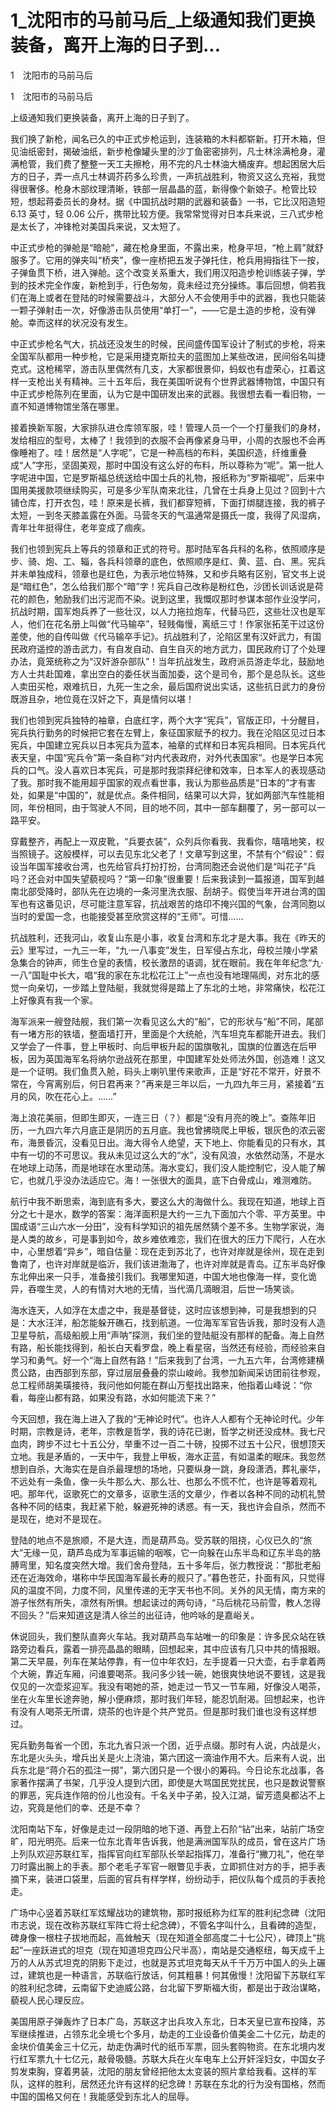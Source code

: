 # 1_沈阳市的马前马后_上级通知我们更换装备，离开上海的日子到...

1　沈阳市的马前马后

1　沈阳市的马前马后

上级通知我们更换装备，离开上海的日子到了。

我们换了新枪，闻名已久的中正式步枪运到，连装箱的木料都崭新。打开木箱，但见油纸密封，揭破油纸，新步枪像罐头里的沙丁鱼密密排列，凡士林涂满枪身，灌满枪管，我们费了整整一天工夫擦枪，用不完的凡士林油大桶废弃。想起困居大后方的日子，弄一点凡士林调芥药多么珍贵，一声抗战胜利，物资又这么充裕，我觉得很奢侈。枪身木部纹理清晰，铁部一层晶晶的蓝，新得像个新娘子。枪管比较短，想起蒋委员长的身材。据《中国抗战时期的武器和装备》一书，它比汉阳造短 6.13 英寸，轻 0.06 公斤，携带比较方便。我常常觉得对日本兵来说，三八式步枪是太长了，冲锋枪对美国兵来说，又太短了。

中正式步枪的弹舱是“暗舱”，藏在枪身里面，不露出来，枪身平坦，“枪上肩”就舒服多了。它用的弹夹叫“桥夹”，像一座桥把五发子弹托住，枪兵用拇指往下一按，子弹鱼贯下桥，进入弹舱。这个改变关系重大，我们用汉阳造步枪训练装子弹，学到的技术完全作废，新枪到手，行色匆匆，竟未经过充分操练。事后回想，倘若我们在海上或者在登陆的时候需要战斗，大部分人不会使用手中的武器，我也只能装一颗子弹射击一次，好像游击队员使用“单打一”，——它是土造的步枪，没有弹舱。幸而这样的状况没有发生。

中正式步枪名气大，抗战还没发生的时候，民间盛传国军设计了制式的步枪，将来全国军队都用一种步枪，它是采用捷克斯拉夫的蓝图加上某些改进，民间俗名叫捷克式。这枪稀罕，游击队里偶然有几支，大家都很景仰，蚂蚁也有虚荣心，扛着这样一支枪出关有精神。三十五年后，我在美国听说有个世界武器博物馆，中国只有中正式步枪陈列在里面，认为它是中国研发出来的武器。我很想去看一看旧物，一直不知道博物馆坐落在哪里。

接着换新军服，大家排队进仓库领军服，哇！管理人员一个一个打量我们的身材，发给相应的型号，太棒了！我领到的衣服不会再像紧身马甲，小周的衣服也不会再像睡袍了。哇！居然是“人字呢”，它是一种高档的布料，美国织造，纤维重叠成“人”字形，坚固美观，那时中国没有这么好的布料，所以尊称为“呢”。第一批人字呢进中国，它是罗斯福总统送给中国士兵的礼物，报纸称为“罗斯福呢”，后来中国用美援款项继续购买，可是多少军队南来北往，几曾在士兵身上见过？回到十六铺仓库，打开衣包，哇！原来是长裤，我们都穿短裤，下面打绑腿连接，我的裤子太短，一到冬天膝盖露在外面。马营冬天的气温通常是摄氏一度，我得了风湿病，青年壮年挺得住，老年变成了痼疾。

我们也领到宪兵上等兵的领章和正式的符号。那时陆军各兵科的名称，依照顺序是步、骑、炮、工、辎，各兵科领章的底色，依照顺序是红、黄、蓝、白、黑。宪兵并未单独成科，领章也是红色，为表示地位特殊，又和步兵略有区别，官文书上说是“暗红色”，怎么给我们那个“暗”字！宪兵自己改称是粉红色，沙团长训话说是荷花的颜色，勉励我们出污泥而不染。说到这里，我慨叹那时参谋本部作业没学问，抗战时期，国军炮兵养了一些壮汉，以人力拖拉炮车，代替马匹，这些壮汉也是军人，他们在花名册上叫做“代马输卒”，轻贱侮慢，离纸三寸！作家张拓芜干过这份差使，他的自传叫做《代马输卒手记》。抗战胜利了，沦陷区里有汉奸武力，有国民政府遥控的游击武力，有自发自动、自生自灭的地方武力，国民政府订了个处理办法，竟笼统称之为“汉奸游杂部队”！当年抗战发生，政府派员游走华北，鼓励地方人士共赴国难，拿出空白的委任状当面加委，这个是司令，那个是总队长。这些人卖田买枪，艰难抗日，九死一生之余，最后国府说出实话，这些抗日武力的身份既游且杂，地位竟在汉奸之下，真是情何以堪！

我们也领到宪兵独特的袖章，白底红字，两个大字“宪兵”，官版正印，十分醒目，宪兵执行勤务的时候把它套在左臂上，象征国家赋予的权力。我在沦陷区见过日本宪兵，中国建立宪兵以日本宪兵为蓝本，袖章的式样和日本宪兵相同。日本宪兵代表天皇，中国“宪兵令”第一条自称“对内代表政府，对外代表国家”。也是学日本宪兵的口气。没人喜欢日本宪兵，可是那时我崇拜纪律和效率，日本军人的表现感动了我。那时我不能用超乎国家的观点看世事，我认为那些品质是“日本的”才有害处，如果是“中国的”，就是优点。条件相同，结果可以大异，犹如两部汽车性能相同，年份相同，由于驾驶人不同，目的地不同，其中一部车翻覆了，另一部可以一路平安。

穿戴整齐，再配上一双皮靴，“兵要衣装”，众列兵你看我、我看你，嘻嘻地笑，权当照镜子。这般模样，可以去见东北父老了！文章写到这里，不禁有个“假设”：假设当年国军接收台湾，也先给官兵打扮打扮，台湾同胞还会说他们是“叫花子”兵吗？还会对中国失望藐视吗？“第一印象”很重要！后来我读到一篇报道，国军到越南北部受降时，部队先在边境的一条河里洗衣服、刮胡子。假使当年开进台湾的国军也有这番见识，尽可能注意军容，抗战艰苦的烙印不掩兴国的气象，台湾同胞以当时的爱国一念，也能接受甚至欣赏这样的“王师”。可惜……

抗战胜利，还我河山，收复山东是小事，收复台湾和东北才是大事。我在《昨天的云》里写过，一九三一年，“九·一八事变”发生，日军侵占东北，母校兰陵小学紧急集合的钟声，师生仓皇的表情，校长激昂的语调，犹在眼前。我在年年纪念“九·一八”国耻中长大，唱“我的家在东北松花江上”一点也没有地理隔阂，对东北的感觉一向亲切，一步踏上登陆艇，我就觉得是踏上了东北的土地，非常痛快，松花江上好像真有我一个家。

海军派来一艘登陆舰，我们第一次看见这么大的“船”，它的形状与“船”不同，尾部有一堵方形的铁墙，整面墙打开，里面是个大统舱，汽车坦克车都能开进去。我们又学会了一件事，登上甲板时、向后甲板升起的国旗敬礼，国旗的位置选在后甲板，因为英国海军名将纳尔逊战死在那里，中国建军处处师法外国，创造难！这又是一个证明。我们鱼贯入舱，码头上喇叭里传来歌声，正是“好花不常开，好景不常在，今宵离别后，何日君再来？”再来是三年以后，一九四九年三月，紧接着“五月的风，吹在花心上。……”

海上浪花美丽，但即生即灭，一连三日（？）都是“没有月亮的晚上”。查陈年旧历，一九四六年六月底正是阴历的五月底。我也曾拂晓爬上甲板，银灰色的浓云密布，海景昏沉，没看见日出。海大得令人绝望，天下地上、你能看见的只有水，其中有一切的不可思议。我从未见过这么大的“水”，没有风浪，水依然动荡，不是水在地球上动荡，而是地球在水里动荡。海水变幻，我们没人能控制它，没人能了解它，也就几乎没办法适应它。海！一张很大的面具，底下白骨成山，难测难防。

航行中我不断思索，海到底有多大，要这么大的海做什么。我现在知道，地球上百分之七十是水，数学的答案：海洋面积是大约一三九下面加六个零、平方英里。中国成语“三山六水一分田”，没有科学知识的祖先居然猜个差不多。生物学家说，海是人类的故乡，可是事到如今，故乡难依难恋，我们在很大的压力下爬行，人在水中，心里想着“异乡”，暗自估量：现在走到苏北了，也许对岸就是徐州，现在走到鲁南了，也许对岸就是临沂，我们该进渤海了，也许对岸就是青岛。辽东半岛好像东北伸出来一只手，准备接引我们。我哪里知道，中国大地也像海一样，变化诡异，吞噬生灵，人的有情对大地的无情，当代滴几滴眼泪，后世一场笑谈。

海水连天，人如浮在太虚之中，我是基督徒，这时应该想到神，可是我想到的只是：大水汪洋，船怎能躲开礁石，找到航道。一位海军军官告诉我，那时没有人造卫星导航，高级船舰上用“声呐”探测，我们坐的登陆艇没有那样的配备。海上自然有路，船长能找得到，船长白天看罗盘，晚上看星宿，当然还有经验，而经验来自学习和勇气。好一个“海上自然有路！”后来我到了台湾，一九五六年，台湾修建横贯公路，由西部到东部，穿过层层叠叠的崇山峻岭。我参加新闻采访团前往参观，总工程师胡美璜接待，我问他如何能在群山万壑找出路来，他指着山峰说：“你看，每座山都有路，如果没有路，水如何能流下来？”

今天回想，我在海上进入了我的“无神论时代”。也许人人都有个无神论时代。少年时期，宗教是诗，老年，宗教是哲学，我的诗花已谢，哲学之树还没成林。我七尺血肉，跨步不过七十五公分，举重不过一百二十磅，投掷不过五十公尺，很想顶天立地。我是矛盾的，一天中午，我登上甲板，海水正蓝，有如温柔的眠床。我忽然想到自杀，大海实在是自杀最理想的场地，只要纵身一跳，身段潇洒，葬礼豪华，不远处有一条鱼，像一头牛那么大、那么壮、也那么不慌不忙，也许是等着观礼吧。那年代，讴歌死亡的文章多，讴歌生活的文章少，作者以各种不同的动机礼赞各种不同的结束，我赶紧下舱，躲避死神的诱惑。有一天，我也许会自杀，然而不是现在，绝对不是现在。

登陆的地点不是旅顺，不是大连，而是葫芦岛。受苏联的阻挠，心仪已久的“旅大”无缘一见，葫芦岛成为军事运输的咽喉，它一向躲在山东半岛和辽东半岛的胳膊弯里，知名度突然大增。我们舍舟登陆，五十多年后，张力教授说：“那批老船还在近海效命，堪称中华民国海军最长寿的舰只了。”暮色苍茫，扑面有风，只觉得风的温度不同，力度不同，风里传递的无字天书也不同。关外的风无情，南方来的游子怅然有所失，凛然有所惧。想起读过的两句诗，“马后桃花马前雪，教人怎得不回头？”后来知道这是清人徐兰的出征诗，他吟咏的是嘉峪关。

休说回头，我们整队直奔火车站。我对葫芦岛车站唯一的印象是：许多民众站在铁路旁边看兵，露着一排亮晶晶的眼睛，回想起来，其中应该有几只中共的情报眼。第二天早晨，列车在某站停靠，有一位中年农妇，左手提着一只大壶，右手拿着两个大碗，靠近车厢，问谁要喝茶。我问多少钱一碗，她很爽快地说不要钱，这是我仅见的一次壶浆迎军。我没有喝她的茶，她走过一节又一节车厢，好像没人喝茶，坐在火车里长途奔驰，解小便麻烦，那时我们年轻，能忍饥耐渴。回想起来，也许有没有人喝茶无所谓，烧茶的也许是个共产党员。但是那时我们谁也没有这样想过。

宪兵勤务每省一个团，东北九省只派一个团，近乎点缀。那时有人说，内战是火，东北是火头头，增兵出关是火上浇油，第六团这一滴油作用不大。后来有人说，出兵东北是“蒋介石的孤注一掷”，第六团只是一个很小的筹码。今日论东北战事，各家著作摆满了书架，几乎没人提到六团，即使是大骂国民党扰民，也只是数说警察的罪恶，宪兵连作陪的份儿也没有。千名关中子弟，投入江湖，留芳遗臭都沾不上边，究竟是他们的幸、还是不幸？

沈阳南站下车，好像是走过一段阴暗的地下道、再登上石阶“钻”出来，站前广场空旷，阳光明亮。后来一位东北青年告诉我，他是满洲国军队的成员，曾在这片广场上列队欢迎苏联红军，指挥官向红军部队长举起指挥刀，准备行“撇刀礼”，他在举刀时露出腕上的手表。那个老毛子军官一眼瞥见手表，立即抓住对方的手，把手表摘下来，装进口袋里，后面的官兵有样学样，纷纷动手，把仪队每个成员的手表抢走。

广场中心竖着苏联红军炫耀战功的建筑物，那时报纸称为红军的胜利纪念碑（沈阳市志说，现在改称苏联红军阵亡将士纪念碑），不管名字叫什么，且看碑的造型，碑身像一根柱子拔地而起，高耸触天（现在知道全部高度二十七公尺），碑顶上“挑起”一座跃进式的坦克（现在知道坦克四公尺半高），南站是交通枢纽，每天成千上万的人从苏式坦克的阴影下走过，也就是苏式坦克每天从千千万万中国人的头上碾过，建筑也是一种语言，苏联临行放话，何其粗暴！何其傲慢！沈阳留下苏联红军的胜利纪念碑，云南留下史迪威公路，台北留下罗斯福大街，都是出于政治谋略，藐视人民心理反应。

美国用原子弹轰炸了日本广岛，苏联这才出兵攻入东北，日本天皇已宣布投降，苏军继续推进，占领东北全境七个多月，劫走的工业设备价值美金二十亿元，劫走的金块价值美金三十亿元，劫走伪满时代的纸币军票，回头套购物资。在东北境内发行红军票九十七亿元，敲骨吸髓。苏联大兵在火车电车上公开奸淫妇女，中国女子剪发束胸，穿着男装，沈阳的朋友曾经把他太太变装的照片拿给我看。这样的军队，这样的胜利，居然还允许有这样的纪念碑！苏联在东北的行为没有国格，然而中国的国格又何在！我能感受到东北人的屈辱。